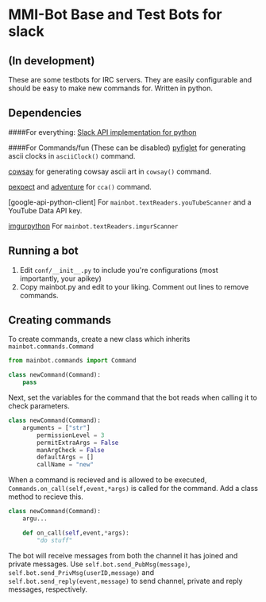 MMI-Bot Base and Test Bots for slack
====================================
(In development)
------------------------------------
 
These are some testbots for IRC servers.
They are easily configurable and should be easy to make new commands for.
Written in python.



Dependencies
------------
####For everything:
[Slack API implementation for python](https://github.com/os/slacker)

####For Commands/fun (These can be disabled)
[pyfiglet](https://pypi.python.org/pypi/pyfiglet) for generating ascii clocks in ```asciiClock()``` command.

[cowsay](http://en.wikipedia.org/wiki/Cowsay) for generating cowsay ascii art in ```cowsay()``` command.

[pexpect](http://pexpect.sourceforge.net/pexpect.html) and [adventure](http://en.wikipedia.org/wiki/Colossal_Cave_Adventure) for ```cca()``` command.

[google-api-python-client] For ```mainbot.textReaders.youTubeScanner``` and a YouTube Data API key.

[imgurpython](https://github.com/Imgur/imgurpython) For ```mainbot.textReaders.imgurScanner```




Running a bot
-------------
1. Edit ```conf/__init__.py``` to include you're configurations (most importantly, your apikey)
2. Copy mainbot.py and edit to your liking. Comment out lines to remove commands.

Creating commands
-----------------
To create commands, create a new class which inherits `mainbot.commands.Command`
```python
from mainbot.commands import Command

class newCommand(Command):
    pass
```
Next, set the variables for the command that the bot reads when calling it to check parameters.
```python
class newCommand(Command):
    arguments = ["str"]
        permissionLevel = 3
        permitExtraArgs = False
        manArgCheck = False
        defaultArgs = []
        callName = "new"
```
When a command is recieved and is allowed to be executed, ```Commands.on_call(self,event,*args)``` is called for the command. Add a class method to recieve this.

```python
class newCommand(Command):
    argu...

    def on_call(self,event,*args):
        "do stuff"
```

The bot will receive messages from both the channel it has joined and private messages. Use ```self.bot.send_PubMsg(message)```, ```self.bot.send_PrivMsg(userID,message)``` and ```self.bot.send_reply(event,message)``` to send channel, private and reply messages, respectively.
